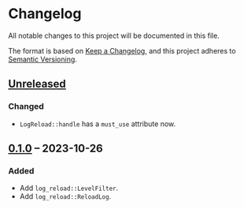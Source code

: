 # Changelog

All notable changes to this project will be documented in this file.

The format is based on [Keep a Changelog](https://keepachangelog.com/en/1.0.0/),
and this project adheres to [Semantic Versioning](https://semver.org/spec/v2.0.0.html).

## [Unreleased]

### Changed
- `LogReload::handle` has a `must_use` attribute now.

## [0.1.0] – 2023-10-26

### Added
- Add `log_reload::LevelFilter`.
- Add `log_reload::ReloadLog`.

[Unreleased]: https://github.com/swsnr/logcontrol.rs/compare/log-reload-v0.1.0...HEAD
[0.1.0]: https://github.com/swsnr/logcontrol.rs/releases/tag/log-reload-v0.1.0
